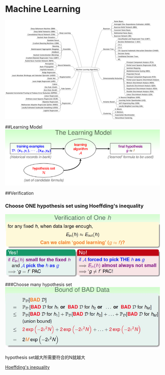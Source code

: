 # Machine Learning

![](/assets/gm9wDgD.png)


##Learning Model
![](/assets/sswd.PNG)

##Verification
### Choose ONE hypothesis set using Hoeffding's inequality
![](/assets/hi.PNG)


###Choose many hypothesis set
![](/assets/HF2.JPG)

hypothesis set越大所需要符合的N就越大


[Hoeffding's inequality
](/mathematics/probability-theory/hoeffdings-inequality.md)

